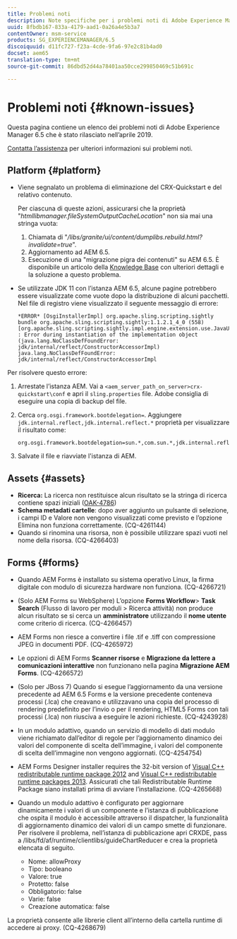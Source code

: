 ```yaml
---
title: Problemi noti
description: Note specifiche per i problemi noti di Adobe Experience Manager 6.5
uuid: 8fbdb167-833a-4179-aad1-0a26a4e5b3a7
contentOwner: msm-service
products: SG_EXPERIENCEMANAGER/6.5
discoiquuid: d11fc727-f23a-4cde-9fa6-97e2c81b4ad0
docset: aem65
translation-type: tm+mt
source-git-commit: 86dbd52d44a78401aa50cce299850469c51b691c

---
```



# Problemi noti {#known-issues}

Questa pagina contiene un elenco dei problemi noti di Adobe Experience Manager 6.5 che è stato rilasciato nell’aprile 2019.

[Contatta l’assistenza](https://helpx.adobe.com/support/experience-manager.html) per ulteriori informazioni sui problemi noti.

## Platform {#platform}

* Viene segnalato un problema di eliminazione del CRX-Quickstart e del relativo contenuto.

   Per ciascuna di queste azioni, assicurarsi che la proprietà &quot;*htmllibmanager.fileSystemOutputCacheLocation*&quot; non sia mai una stringa vuota:

   1. Chiamata di &quot;*/libs/granite/ui/content/dumplibs.rebuild.html?invalidate=true*&quot;.
   2. Aggiornamento ad AEM 6.5.
   3. Esecuzione di una &quot;migrazione pigra dei contenuti&quot; su AEM 6.5.
   È disponibile un articolo della [Knowledge Base](https://helpx.adobe.com/experience-manager/kb/avoid-crx-quickstart-deletion-in-aem-6-5.html) con ulteriori dettagli e la soluzione a questo problema.

* Se utilizzate JDK 11 con l’istanza AEM 6.5, alcune pagine potrebbero essere visualizzate come vuote dopo la distribuzione di alcuni pacchetti. Nel file di registro viene visualizzato il seguente messaggio di errore:

   ```
   *ERROR* [OsgiInstallerImpl] org.apache.sling.scripting.sightly bundle org.apache.sling.scripting.sightly:1.1.2.1_4_0 (558)[org.apache.sling.scripting.sightly.impl.engine.extension.use.JavaUseProvider(3345)] : Error during instantiation of the implementation object (java.lang.NoClassDefFoundError: jdk/internal/reflect/ConstructorAccessorImpl)
   java.lang.NoClassDefFoundError: jdk/internal/reflect/ConstructorAccessorImpl
   ```

Per risolvere questo errore:

1. Arrestate l’istanza AEM. Vai a `<aem_server_path_on_server>crx-quickstart\conf` e apri il `sling.properties` file. Adobe consiglia di eseguire una copia di backup del file.

2. Cerca `org.osgi.framework.bootdelegation=`. Aggiungere `jdk.internal.reflect,jdk.internal.reflect.*` proprietà per visualizzare il risultato come:

   ```
   org.osgi.framework.bootdelegation=sun.*,com.sun.*,jdk.internal.reflect,jdk.internal.reflect.*
   ```

3. Salvate il file e riavviate l&#39;istanza di AEM.

## Assets {#assets}

* **Ricerca:** La ricerca non restituisce alcun risultato se la stringa di ricerca contiene spazi iniziali ([OAK-4786](https://issues.apache.org/jira/browse/OAK-4786))
* **Schema metadati cartelle**: dopo aver aggiunto un pulsante di selezione, i campi ID e Valore non vengono visualizzati come previsto e l’opzione Elimina non funziona correttamente. (CQ-4261144)
* Quando si rinomina una risorsa, non è possibile utilizzare spazi vuoti nel nome della risorsa. (CQ-4266403)

## Forms {#forms}

* Quando AEM Forms è installato su sistema operativo Linux, la firma digitale con modulo di sicurezza hardware non funziona. (CQ-4266721)
* (Solo AEM Forms su WebSphere) L’opzione **Forms Workflow**> **Task Search** (Flusso di lavoro per moduli > Ricerca attività) non produce alcun risultato se si cerca un **amministratore** utilizzando il **nome utente** come criterio di ricerca. (CQ-4266457)

* AEM Forms non riesce a convertire i file .tif e .tiff con compressione JPEG in documenti PDF. (CQ-4265972)
* Le opzioni di AEM Forms **Scanner risorse** e **Migrazione da lettere a comunicazioni interattive** non funzionano nella pagina **Migrazione AEM Forms**. (CQ-4266572)

* (Solo per JBoss 7) Quando si esegue l’aggiornamento da una versione precedente ad AEM 6.5 Forms e la versione precedente conteneva processi (.lca) che creavano e utilizzavano una copia del processo di rendering predefinito per l’invio o per il rendering, HTML5 Forms con tali processi (.lca) non riusciva a eseguire le azioni richieste. (CQ-4243928)
* In un modulo adattivo, quando un servizio di modello di dati modulo viene richiamato dall’editor di regole per l’aggiornamento dinamico dei valori del componente di scelta dell’immagine, i valori del componente di scelta dell’immagine non vengono aggiornati. (CQ-4254754)
* AEM Forms Designer installer requires the 32-bit version of [Visual C++ redistributable runtime package 2012](https://support.microsoft.com/en-in/help/2977003/the-latest-supported-visual-c-downloads) and [Visual C++ redistributable runtime packages 2013](https://support.microsoft.com/en-in/help/3179560/update-for-visual-c-2013-and-visual-c-redistributable-package). Assicurati che tali Redistributable Runtime Package siano installati prima di avviare l’installazione. (CQ-4265668)

* Quando un modulo adattivo è configurato per aggiornare dinamicamente i valori di un componente e l’istanza di pubblicazione che ospita il modulo è accessibile attraverso il dispatcher, la funzionalità di aggiornamento dinamico dei valori di un campo smette di funzionare. Per risolvere il problema, nell’istanza di pubblicazione apri CRXDE, pass a /libs/fd/af/runtime/clientlibs/guideChartReducer e crea la proprietà elencata di seguito.

   * Nome: allowProxy
   * Tipo: booleano
   * Valore: true
   * Protetto: false
   * Obbligatorio: false
   * Varie: false
   * Creazione automatica: false

La proprietà consente alle librerie client all’interno della cartella runtime di accedere ai proxy. (CQ-4268679)

